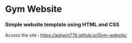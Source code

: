 # Gym Website
### Simple website template using HTML and CSS

Access the site : https://ashwin776.github.io/Gym-website/
